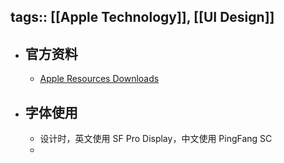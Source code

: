 tags:: [[Apple Technology]], [[UI Design]] 
---

- ## 官方资料
	- [Apple Resources Downloads](https://developer.apple.com/design/resources/)
- ## 字体使用
	- 设计时，英文使用 SF Pro Display，中文使用 PingFang SC
	-